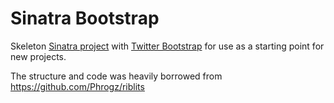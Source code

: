 # Sinatra Bootstrap

Skeleton [Sinatra project](www.sinatrarb.com) with [Twitter Bootstrap](http://twitter.github.io/bootstrap/) for use as a starting point for new projects.

The structure and code was heavily borrowed from https://github.com/Phrogz/riblits
